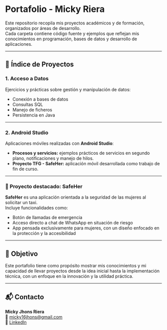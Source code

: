 # Portafolio - Micky Riera

Este repositorio recopila mis proyectos académicos y de formación, organizados por áreas de desarrollo.  
Cada carpeta contiene código fuente y ejemplos que reflejan mis conocimientos en programación, bases de datos y desarrollo de aplicaciones.

---

## 📂 Índice de Proyectos

### 1. Acceso a Datos
Ejercicios y prácticas sobre gestión y manipulación de datos:
- Conexión a bases de datos
- Consultas SQL
- Manejo de ficheros
- Persistencia en Java

---

### 2. Android Studio
Aplicaciones móviles realizadas con **Android Studio**:
- **Procesos y servicios:** ejemplos prácticos de servicios en segundo plano, notificaciones y manejo de hilos.
- **Proyecto TFG - SafeHer:** aplicación móvil desarrollada como trabajo de fin de curso.

---

### 📱 Proyecto destacado: SafeHer
**SafeHer** es una aplicación orientada a la seguridad de las mujeres al solicitar un taxi.  
Incluye funcionalidades como:
- Botón de llamadas de emergencia  
- Acceso directo a chat de WhatsApp en situación de riesgo  
- App pensada exclusivamente para mujeres, con un diseño enfocado en la protección y la accesibilidad  

---

## 🚀 Objetivo
Este portafolio tiene como propósito mostrar mis conocimientos y mi capacidad de llevar proyectos desde la idea inicial hasta la implementación técnica, con un enfoque en la innovación y la utilidad práctica.

---

## 📬 Contacto
**Micky Jhons Riera**  
📧 micky16jhons@gmail.com  
🔗 [LinkedIn](https://www.linkedin.com/in/micky-jhons-riera-cuasapaz-7a8a161b9/)  
